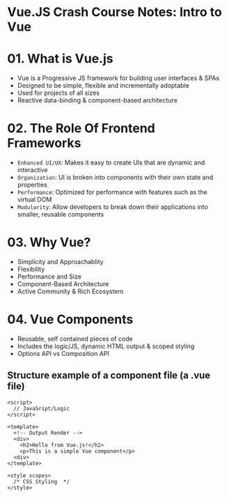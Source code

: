 # Vue.JS Crash Course Notes: Intro to Vue

# 01. What is Vue.js

- Vue is a Progressive JS framework for building user interfaces & SPAs
- Designed to be simple, flexible and incrementally adoptable
- Used for projects of all sizes
- Reactive data-binding & component-based architecture

# 02. The Role Of Frontend Frameworks
- `Enhanced UI/UX`: Makes it easy to create UIs that are dynamic and interactive
- `Organization`: UI is broken into components with their own state and properties
- `Performance`: Optimized for performance with features such as the virtual DOM
- `Modularity`: Allow developers to break down their applications into smaller, reusable components

# 03. Why Vue?
- Simplicity and Approachablity
- Flexibility
- Performance and Size
- Component-Based Architecture
- Active Community & Rich Ecosystem

# 04. Vue Components
- Reusable, self contained pieces of code
- Includes the logic/JS, dynamic HTML output & scoped styling
- Options API vs Composition API

## Structure example of a component file (a .vue file)
``` Vue
<script>
  // JavaSript/Logic
</script>

<template>
  <!-- Output Render -->
  <div>
    <h2>Hello from Vue.js!</h2>
    <p>This is a simple Vue component</p>
  <div> 
</template>

<style scopes>
  /* CSS Styling  */
</style>
```
